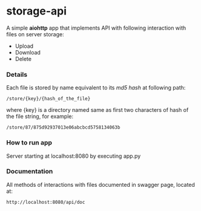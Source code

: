 # storage-api

A simple **aiohttp** app that implements API with following interaction with files on server storage: 
* Upload
* Download
* Delete

### Details
Each file is stored by name equivalent to its *md5 hash* at following path:

    /store/{key}/{hash_of_the_file}

where {key} is a directory named same as first two characters of hash of the file string, for example:

    /store/87/875d92937013e06abcbcd5758134063b

### How to run app
Server starting at localhost:8080 by executing app.py

### Documentation
All methods of interactions with files documented in swagger page, located at:
    
    http://localhost:8080/api/doc